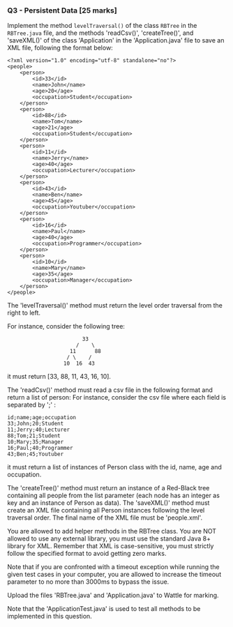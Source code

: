 
### Q3 - Persistent Data [25 marks]

Implement the method `levelTraversal()` of the class `RBTree` in the `RBTree.java` file, and the methods 'readCsv()', 'createTree()', and 'saveXML()' of the class 'Application' in the 'Application.java' file to save an XML file, following the format below:

````
<?xml version="1.0" encoding="utf-8" standalone="no"?>
<people>
    <person>
        <id>33</id>
        <name>John</name>
        <age>20</age>
        <occupation>Student</occupation>
    </person>
    <person>
        <id>88</id>
        <name>Tom</name>
        <age>21</age>
        <occupation>Student</occupation>
    </person>
    <person>
        <id>11</id>
        <name>Jerry</name>
        <age>40</age>
        <occupation>Lecturer</occupation>
    </person>
    <person>
        <id>43</id>
        <name>Ben</name>
        <age>45</age>
        <occupation>Youtuber</occupation>
    </person>
    <person>
        <id>16</id>
        <name>Paul</name>
        <age>40</age>
        <occupation>Programmer</occupation>
    </person>
    <person>
        <id>10</id>
        <name>Mary</name>
        <age>35</age>
        <occupation>Manager</occupation>
    </person>
</people>

````
The 'levelTraversal()' method must return the level order traversal from the right to left.

For instance, consider the following tree:
````
                        33
                      /    \
                    11      88
                   / \    /  
                  10  16  43   
````                                                        
it must return [33, 88, 11, 43, 16, 10].


The 'readCsv()' method must read a csv file in the following format and return a list of person:
For instance, consider the csv file where each field is separated by ';' :
````
id;name;age;occupation
33;John;20;Student
11;Jerry;40;Lecturer
88;Tom;21;Student
10;Mary;35;Manager
16;Paul;40;Programmer
43;Ben;45;Youtuber
````
it must return a list of instances of Person class with the id, name, age and occupation.

The 'createTree()' method must return an instance of a Red-Black tree containing all people from the list parameter (each node has an integer as key and an instance of Person as data).
The 'saveXML()' method must create an XML file containing all Person instances following the level traversal order. The final name of the XML file must be 'people.xml'.

You are allowed to add helper methods in the RBTree class.
You are NOT allowed to use any external library, you must use the standard Java 8+ library for XML.
Remember that XML is case-sensitive, you must strictly follow the specified format to avoid getting zero marks.

Note that if you are confronted with a timeout exception while running the given test cases in your computer, you are allowed to increase the timeout parameter to no more than 3000ms to bypass the issue.

Upload the files 'RBTree.java' and 'Application.java' to Wattle for marking.

Note that the 'ApplicationTest.java' is used to test all methods to be implemented in this question.
